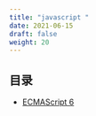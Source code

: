 ```yaml
---
title: "javascript "
date: 2021-06-15
draft: false
weight: 20
---
```


## 目录


* [ECMAScript 6](es6)